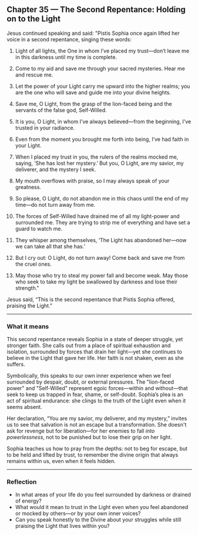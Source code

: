 ## Chapter 35 — The Second Repentance: Holding on to the Light

Jesus continued speaking and said: "Pistis Sophia once again lifted her voice in a second repentance, singing these words:

1. Light of all lights, the One in whom I’ve placed my trust—don’t leave me in this darkness until my time is complete.

2. Come to my aid and save me through your sacred mysteries. Hear me and rescue me.

3. Let the power of your Light carry me upward into the higher realms; you are the one who will save and guide me into your divine heights.

4. Save me, O Light, from the grasp of the lion-faced being and the servants of the false god, Self-Willed.

5. It is you, O Light, in whom I’ve always believed—from the beginning, I’ve trusted in your radiance.

6. Even from the moment you brought me forth into being, I’ve had faith in your Light.

7. When I placed my trust in you, the rulers of the realms mocked me, saying, ‘She has lost her mystery.’ But you, O Light, are my savior, my deliverer, and the mystery I seek.

8. My mouth overflows with praise, so I may always speak of your greatness.

9. So please, O Light, do not abandon me in this chaos until the end of my time—do not turn away from me.

10. The forces of Self-Willed have drained me of all my light-power and surrounded me. They are trying to strip me of everything and have set a guard to watch me.

11. They whisper among themselves, ‘The Light has abandoned her—now we can take all that she has.’

12. But I cry out: O Light, do not turn away! Come back and save me from the cruel ones.

13. May those who try to steal my power fall and become weak. May those who seek to take my light be swallowed by darkness and lose their strength."

Jesus said, “This is the second repentance that Pistis Sophia offered, praising the Light.”

---

### What it means

This second repentance reveals Sophia in a state of deeper struggle, yet stronger faith. She calls out from a place of spiritual exhaustion and isolation, surrounded by forces that drain her light—yet she continues to believe in the Light that gave her life. Her faith is not shaken, even as she suffers.

Symbolically, this speaks to our own inner experience when we feel surrounded by despair, doubt, or external pressures. The "lion-faced power" and "Self-Willed" represent egoic forces—within and without—that seek to keep us trapped in fear, shame, or self-doubt. Sophia’s plea is an act of spiritual endurance: she clings to the truth of the Light even when it seems absent.

Her declaration, “You are my savior, my deliverer, and my mystery,” invites us to see that salvation is not an escape but a transformation. She doesn't ask for revenge but for liberation—for her enemies to fall *into powerlessness*, not to be punished but to lose their grip on her light.

Sophia teaches us how to pray from the depths: not to beg for escape, but to be held and lifted by trust, to remember the divine origin that always remains within us, even when it feels hidden.

---

### Reflection

* In what areas of your life do you feel surrounded by darkness or drained of energy?
* What would it mean to trust in the Light even when you feel abandoned or mocked by others—or by your own inner voices?
* Can you speak honestly to the Divine about your struggles while still praising the Light that lives within you?
